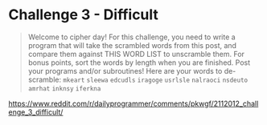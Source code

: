 # Challenge 3 - Difficult

> Welcome to cipher day!
>For this challenge, you need to write a program that will take the scrambled words from this post, and compare them against THIS WORD LIST to unscramble them. For bonus points, sort the words by length when you are finished. Post your programs and/or subroutines!
>Here are your words to de-scramble:
`mkeart`
`sleewa`
`edcudls`
`iragoge`
`usrlsle`
`nalraoci`
`nsdeuto`
`amrhat`
`inknsy`
`iferkna`

https://www.reddit.com/r/dailyprogrammer/comments/pkwgf/2112012_challenge_3_difficult/
